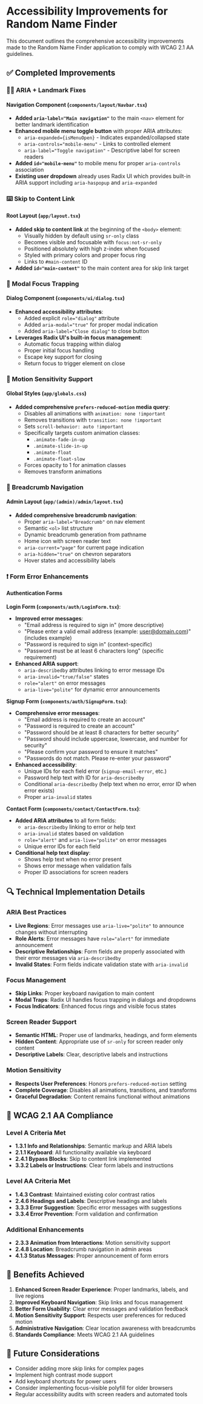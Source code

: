 # Accessibility Improvements for Random Name Finder

This document outlines the comprehensive accessibility improvements made to the Random Name Finder application to comply with WCAG 2.1 AA guidelines.

## ✅ Completed Improvements

### 🧑‍🦯 ARIA + Landmark Fixes

#### Navigation Component (`components/layout/Navbar.tsx`)
- **Added `aria-label="Main navigation"`** to the main `<nav>` element for better landmark identification
- **Enhanced mobile menu toggle button** with proper ARIA attributes:
  - `aria-expanded={isMenuOpen}` - Indicates expanded/collapsed state
  - `aria-controls="mobile-menu"` - Links to controlled element
  - `aria-label="Toggle navigation"` - Descriptive label for screen readers
- **Added `id="mobile-menu"`** to mobile menu for proper `aria-controls` association
- **Existing user dropdown** already uses Radix UI which provides built-in ARIA support including `aria-haspopup` and `aria-expanded`

### ⌨️ Skip to Content Link

#### Root Layout (`app/layout.tsx`)
- **Added skip to content link** at the beginning of the `<body>` element:
  - Visually hidden by default using `sr-only` class
  - Becomes visible and focusable with `focus:not-sr-only`
  - Positioned absolutely with high z-index when focused
  - Styled with primary colors and proper focus ring
  - Links to `#main-content` ID
- **Added `id="main-content"`** to the main content area for skip link target

### 🧠 Modal Focus Trapping

#### Dialog Component (`components/ui/dialog.tsx`)
- **Enhanced accessibility attributes**:
  - Added explicit `role="dialog"` attribute
  - Added `aria-modal="true"` for proper modal indication
  - Added `aria-label="Close dialog"` to close button
- **Leverages Radix UI's built-in focus management**:
  - Automatic focus trapping within dialog
  - Proper initial focus handling
  - Escape key support for closing
  - Return focus to trigger element on close

### 🌈 Motion Sensitivity Support

#### Global Styles (`app/globals.css`)
- **Added comprehensive `prefers-reduced-motion` media query**:
  - Disables all animations with `animation: none !important`
  - Removes transitions with `transition: none !important`
  - Sets `scroll-behavior: auto !important`
  - Specifically targets custom animation classes:
    - `.animate-fade-in-up`
    - `.animate-slide-in-up`
    - `.animate-float`
    - `.animate-float-slow`
  - Forces opacity to 1 for animation classes
  - Removes transform animations

### 🧩 Breadcrumb Navigation

#### Admin Layout (`app/(admin)/admin/layout.tsx`)
- **Added comprehensive breadcrumb navigation**:
  - Proper `aria-label="Breadcrumb"` on nav element
  - Semantic `<ol>` list structure
  - Dynamic breadcrumb generation from pathname
  - Home icon with screen reader text
  - `aria-current="page"` for current page indication
  - `aria-hidden="true"` on chevron separators
  - Hover states and accessibility labels

### ❗ Form Error Enhancements

#### Authentication Forms
**Login Form (`components/auth/LoginForm.tsx`)**:
- **Improved error messages**:
  - "Email address is required to sign in" (more descriptive)
  - "Please enter a valid email address (example: user@domain.com)" (includes example)
  - "Password is required to sign in" (context-specific)
  - "Password must be at least 6 characters long" (specific requirement)
- **Enhanced ARIA support**:
  - `aria-describedby` attributes linking to error message IDs
  - `aria-invalid="true/false"` states
  - `role="alert"` on error messages
  - `aria-live="polite"` for dynamic error announcements

**Signup Form (`components/auth/SignupForm.tsx`)**:
- **Comprehensive error messages**:
  - "Email address is required to create an account"
  - "Password is required to create an account"
  - "Password should be at least 8 characters for better security"
  - "Password should include uppercase, lowercase, and number for security"
  - "Please confirm your password to ensure it matches"
  - "Passwords do not match. Please re-enter your password"
- **Enhanced accessibility**:
  - Unique IDs for each field error (`signup-email-error`, etc.)
  - Password help text with ID for `aria-describedby`
  - Conditional `aria-describedby` (help text when no error, error ID when error exists)
  - Proper `aria-invalid` states

**Contact Form (`components/contact/ContactForm.tsx`)**:
- **Added ARIA attributes** to all form fields:
  - `aria-describedby` linking to error or help text
  - `aria-invalid` states based on validation
  - `role="alert"` and `aria-live="polite"` on error messages
  - Unique error IDs for each field
- **Conditional help text display**:
  - Shows help text when no error present
  - Shows error message when validation fails
  - Proper ID associations for screen readers

## 🔍 Technical Implementation Details

### ARIA Best Practices
- **Live Regions**: Error messages use `aria-live="polite"` to announce changes without interrupting
- **Role Alerts**: Error messages have `role="alert"` for immediate announcement
- **Descriptive Relationships**: Form fields are properly associated with their error messages via `aria-describedby`
- **Invalid States**: Form fields indicate validation state with `aria-invalid`

### Focus Management
- **Skip Links**: Proper keyboard navigation to main content
- **Modal Traps**: Radix UI handles focus trapping in dialogs and dropdowns
- **Focus Indicators**: Enhanced focus rings and visible focus states

### Screen Reader Support
- **Semantic HTML**: Proper use of landmarks, headings, and form elements
- **Hidden Content**: Appropriate use of `sr-only` for screen reader only content
- **Descriptive Labels**: Clear, descriptive labels and instructions

### Motion Sensitivity
- **Respects User Preferences**: Honors `prefers-reduced-motion` setting
- **Complete Coverage**: Disables all animations, transitions, and transforms
- **Graceful Degradation**: Content remains functional without animations

## 🎯 WCAG 2.1 AA Compliance

### Level A Criteria Met
- **1.3.1 Info and Relationships**: Semantic markup and ARIA labels
- **2.1.1 Keyboard**: All functionality available via keyboard
- **2.4.1 Bypass Blocks**: Skip to content link implemented
- **3.3.2 Labels or Instructions**: Clear form labels and instructions

### Level AA Criteria Met
- **1.4.3 Contrast**: Maintained existing color contrast ratios
- **2.4.6 Headings and Labels**: Descriptive headings and labels
- **3.3.3 Error Suggestion**: Specific error messages with suggestions
- **3.3.4 Error Prevention**: Form validation and confirmation

### Additional Enhancements
- **2.3.3 Animation from Interactions**: Motion sensitivity support
- **2.4.8 Location**: Breadcrumb navigation in admin areas
- **4.1.3 Status Messages**: Proper announcement of form errors

## 🚀 Benefits Achieved

1. **Enhanced Screen Reader Experience**: Proper landmarks, labels, and live regions
2. **Improved Keyboard Navigation**: Skip links and focus management
3. **Better Form Usability**: Clear error messages and validation feedback
4. **Motion Sensitivity Support**: Respects user preferences for reduced motion
5. **Administrative Navigation**: Clear location awareness with breadcrumbs
6. **Standards Compliance**: Meets WCAG 2.1 AA guidelines

## 🔄 Future Considerations

- Consider adding more skip links for complex pages
- Implement high contrast mode support
- Add keyboard shortcuts for power users
- Consider implementing focus-visible polyfill for older browsers
- Regular accessibility audits with screen readers and automated tools 